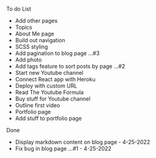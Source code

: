 
To do List

- Add other pages
- Topics
- About Me page
- Build out navigation 
- SCSS styling
- Add pagination to blog page ...#3
- Add photo
- Add tags feature to sort posts by page ...#2  
- Start new Youtube channel
- Connect React app with Heroku
- Deploy with custom URL
- Read The Youtube Formula
- Buy stuff for Youtube channel
- Outline first video 
- Portfolio page
- Add stuff to portfolio page


Done 
- Display markdown content on blog page - 4-25-2022
- Fix bug in blog page ...#1 - 4-25-2022
